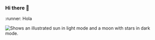 ### Hi there 👋
<p>:runner: Hola<p>

<picture>
  <source media="(prefers-color-scheme: dark)" srcset="https://nodd3r.com/media/blog/Portadas_blog_1.png">
  <source media="(prefers-color-scheme: light)" srcset="https://nodd3r.com/media/blog/Portadas_blog_1.png">
  <img alt="Shows an illustrated sun in light mode and a moon with stars in dark mode." src="https://nodd3r.com/media/blog/Portadas_blog_1.png">
</picture>
